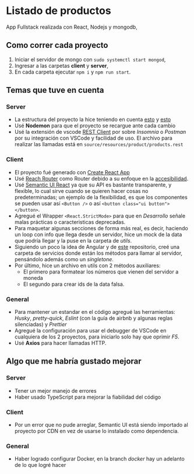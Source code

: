 # Listado de productos
App Fullstack realizada con React, Nodejs y mongodb, 

## Como correr cada proyecto
1. Iniciar el servidor de mongo con ```sudo systemctl start mongod```,
2. Ingresar a las carpetas **client** y **server**, 
3. En cada carpeta ejecutar ```npm i``` y ```npm run start```.

## Temas que tuve en cuenta
### Server
* La estructura del proyecto la hice teniendo en cuenta [esto](https://github.com/goldbergyoni/nodebestpractices/blob/master/sections/projectstructre/breakintcomponents.md) y [esto](https://github.com/goldbergyoni/nodebestpractices/blob/master/sections/projectstructre/breakintcomponents.md)
* Usé **Nodemon** para que el proyecto se recargue ante cada cambio
* Usé la extensión de vscode [REST Client](https://marketplace.visualstudio.com/items?itemName=humao.rest-client) por sobre *Insomnia* o *Postman* por su integración con VSCode y facilidad de uso. El archivo para realizar las llamadas está en ```source/resources/product/products.rest ```

### Client
* El proyecto fué generado con [Create React App](https://github.com/facebook/create-react-app)
* Usé [Reach Router](https://reach.tech/router) como Router debido a su enfoque en la [accesibilidad](https://reach.tech/router/accessibility).
* Usé [Semantic UI React](https://react.semantic-ui.com/) ya que su API es bastante transparente, y flexible, lo cual sirve cuando se quieren hacer cosas no predeterminadas; un ejemplo de la flexibilidad, es que los componentes se pueden usar así ```<Button />``` o así ```<button class="ui button"></button>```.
* Agregué el Wrapper ```<React.StrictMode>``` para que en *Desarrollo* señale malas prácticas o caracteristicas deprecadas.
* Para maquetar algunas secciones de forma más real, es decir, haciendo un loop con info que llega desde un servidor, hice un mock de la data que podría llegar y la puse en la carpeta de *utils*.
* Siguiendo un poco la idea de Angular y de [este](https://github.com/goncy/cablevision-test-milton/tree/master/src/services) repositorio, creé una carpeta de servicios donde están los métodos para llamar al servidor, pensándolo además como un *singletone*.
* Por último, hice un archivo en utils con 2 métodos auxiliares:
  *  El primero para formatear los números que vienen del servidor a moneda
  *  El segundo para crear ids de la data falsa.

### General
* Para mantener un estandar en el código agregué las herramientas: *Husky*, *pretty-quick*, *Eslint* (con la guía de airbnb y algunas reglas silenciadas) y *Prettier*
* Agregué la configuración para usar el debugger de VSCode en cualquiera de los 2 proyectos, para iniciarlo solo hay que oprimir *F5*.   
* Usé **Axios** para hacer llamadas HTTP. 

## Algo que me habría gustado mejorar
### Server
* Tener un mejor manejo de errores
* Haber usado TypeScript para mejorar la fiabilidad del código

### Client
* Por un error que no pude arreglar, Semantic UI está siendo importado al proyecto por CDN en vez de usarse lo instalado como dependencia.

### General
* Haber logrado configurar Docker, en la branch *docker* hay un adelanto de lo que logré hacer

